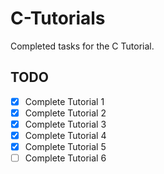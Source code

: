 # C-Tutorials
Completed tasks for the C Tutorial.

## TODO
- [X] Complete Tutorial 1
- [X] Complete Tutorial 2
- [X] Complete Tutorial 3
- [X] Complete Tutorial 4
- [X] Complete Tutorial 5
- [ ] Complete Tutorial 6
